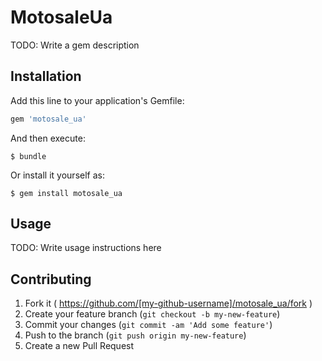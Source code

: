 # MotosaleUa

TODO: Write a gem description

## Installation

Add this line to your application's Gemfile:

```ruby
gem 'motosale_ua'
```

And then execute:

    $ bundle

Or install it yourself as:

    $ gem install motosale_ua

## Usage

TODO: Write usage instructions here

## Contributing

1. Fork it ( https://github.com/[my-github-username]/motosale_ua/fork )
2. Create your feature branch (`git checkout -b my-new-feature`)
3. Commit your changes (`git commit -am 'Add some feature'`)
4. Push to the branch (`git push origin my-new-feature`)
5. Create a new Pull Request
